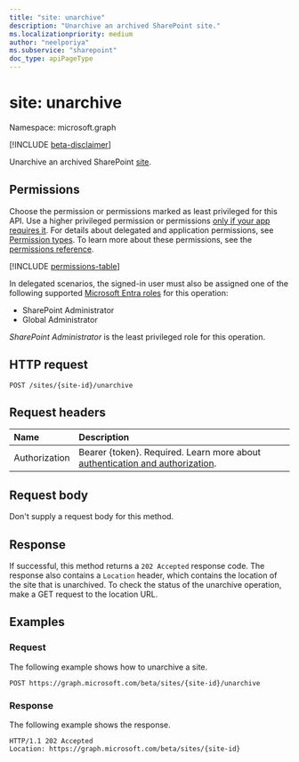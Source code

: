 ```yaml
---
title: "site: unarchive"
description: "Unarchive an archived SharePoint site."
ms.localizationpriority: medium
author: "neelporiya"
ms.subservice: "sharepoint"
doc_type: apiPageType
---
```


# site: unarchive

Namespace: microsoft.graph

[!INCLUDE [beta-disclaimer](../../includes/beta-disclaimer.md)]

Unarchive an archived SharePoint [site](../resources/site.md).

## Permissions

Choose the permission or permissions marked as least privileged for this API. Use a higher privileged permission or permissions [only if your app requires it](/graph/permissions-overview#best-practices-for-using-microsoft-graph-permissions). For details about delegated and application permissions, see [Permission types](/graph/permissions-overview#permission-types). To learn more about these permissions, see the [permissions reference](/graph/permissions-reference).

<!-- { "blockType": "permissions", "name": "site_unarchive" } -->
[!INCLUDE [permissions-table](../includes/permissions/site-unarchive-permissions.md)]

In delegated scenarios, the signed-in user must also be assigned one of the following supported [Microsoft Entra roles](/entra/identity/role-based-access-control/permissions-reference) for this operation:

* SharePoint Administrator
* Global Administrator

*SharePoint Administrator* is the least privileged role for this operation.

## HTTP request

```http
POST /sites/{site-id}/unarchive
```

## Request headers

| Name          | Description               |
| :------------ | :------------------------ |
|Authorization|Bearer {token}. Required. Learn more about [authentication and authorization](/graph/auth/auth-concepts).|

## Request body

Don't supply a request body for this method.


## Response 

If successful, this method returns a `202 Accepted` response code. The response also contains a `Location` header, which contains the location of the site that is unarchived. To check the status of the unarchive operation, make a GET request to the location URL.

## Examples

### Request

The following example shows how to unarchive a site.

<!-- {
  "blockType": "request",
  "name": "archive_site"
}
-->
```http
POST https://graph.microsoft.com/beta/sites/{site-id}/unarchive
```

### Response

The following example shows the response.

<!-- {
  "blockType": "response",
  "truncated": true
}
-->
```http
HTTP/1.1 202 Accepted
Location: https://graph.microsoft.com/beta/sites/{site-id}
```
